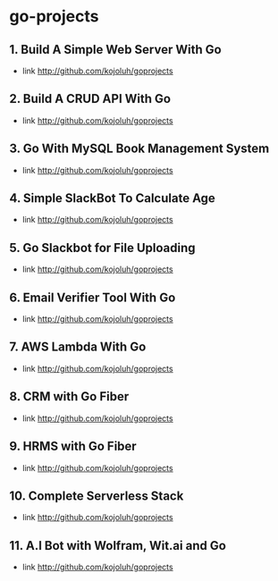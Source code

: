 # go-projects

## 1. Build A Simple Web Server With Go
 - link http://github.com/kojoluh/goprojects
## 2. Build A CRUD API With Go
 - link http://github.com/kojoluh/goprojects
## 3. Go With MySQL Book Management System 
 - link http://github.com/kojoluh/goprojects
## 4. Simple SlackBot To Calculate Age 
 - link http://github.com/kojoluh/goprojects
## 5. Go Slackbot for File Uploading 
 - link http://github.com/kojoluh/goprojects
## 6. Email Verifier Tool With Go 
 - link http://github.com/kojoluh/goprojects
## 7. AWS Lambda With Go 
 - link http://github.com/kojoluh/goprojects
## 8. CRM with Go Fiber 
 - link http://github.com/kojoluh/goprojects
## 9. HRMS with Go Fiber 
 - link http://github.com/kojoluh/goprojects
## 10. Complete Serverless Stack 
 - link http://github.com/kojoluh/goprojects
## 11. A.I Bot with Wolfram, Wit.ai and Go
 - link http://github.com/kojoluh/goprojects
